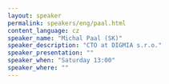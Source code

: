 ```yaml
---
layout: speaker
permalink: speakers/eng/paal.html
content_language: cz
speaker_name: "Michal Paal (SK)"
speaker_description: "CTO at DIGMIA s.r.o."
speaker_presentation: ""
speaker_when: "Saturday 13:00"
speaker_where: ""
---
```

